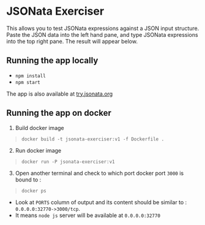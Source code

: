 # JSONata Exerciser

This allows you to test JSONata expressions against a JSON input structure.
Paste the JSON data into the left hand pane, and type JSONata expressions into the top right pane.
The result will appear below.

## Running the app locally

- `npm install`
- `npm start`

The app is also available at [try.jsonata.org](http://try.jsonata.org/)

## Running the app on docker

1. Build docker image

> `docker build -t jsonata-exerciser:v1 -f Dockerfile .`

2. Run docker image

> `docker run -P jsonata-exerciser:v1`

3. Open another terminal and check to which port docker port `3000` is bound to :

> `docker ps`

- Look at `PORTS` column of output and its content should be similar to : `0.0.0.0:32770->3000/tcp`.
- It means `node js` server will be available at `0.0.0.0:32770`